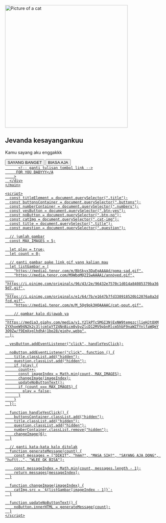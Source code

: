   <head>
    <meta charset="UTF-8" />
    <meta name="viewport" content="width=device-width, initial-scale=1.0" />
    <script src="https://cdn.tailwindcss.com"></script>
    <!-- ganti nama/judul website -->
    <TITLE>
     BAIKAN YUUU
    </TITLE>
    <style>
      body {
        /* ganti background website */
        background-image: url(https://cdn.discordapp.com/attachments/1415393065203667006/1422575759993606184/Cuplikan_layar_2025-09-30_202758.png?ex=68dd2c6b&is=68dbdaeb&hm=e3a5f08dcd29638f67e2b82a3b758483c3a2f2cd1b8c5f99a93adf4b63e6dbbc&}
    </style>
    <link
      rel="stylesheet"
      href="https://cdnjs.cloudflare.com/ajax/libs/animate.css/4.1.1/animate.min.css"
    />
  </head>

  <body class="justify-center flex">
    <main
      class="bg-white rounded mt-24 p-8 shadow-lg shadow-red-200 animate__animated animate__backInDown"
    >
      <!-- ganti gambar awal -->
      <img
        class="cat-img"
        src="https://i.pinimg.com/originals/72/4e/a4/724ea4f92589885f7d2eaebcac76cd96.gif"
        alt="Picture of a cat"
        width="400"
      />
      <div class="border-b mt-2 border-2"></div>
      <div class="lh-1 text-center mt-4">
        <!-- ganti nama -->
        <h2 class="title text-red-400 text-xl font-semibold">
          Jevanda kesayangankuu
        </h2>
        <!-- ganti pertanyaan -->
        <p class="title question fs-1 text-2xl font-bold text-gray-700">Kamu sayang aku enggakkk
      </div>
      <div class="buttons mt-5 flex justify-around">
        <!-- ganti tulisan tombol -->
        <button
          type="button"
          class="btn-yes bg-purple-500 rounded text-green text-3xl px-2 pt-1 pb-2 animate__pulse animate__animated animate__infinite"
        >
          SAYANG BANGET
        </button>
        <button
          type="button"
          class="btn-no bg-pink-400 rounded text-green text-3xl px-2 pt-1 pb-2 animate__pulse animate__animated animate__infinite"
        >
         BIASA AJA
        </button>
      </div>
      <div class="numbers hidden mt-5 flex justify-center">
        <!-- ganti link -->
        <a
          href="https://www.tiktok.com/@ybja_/video/7421260997790403845?is_from_webapp=1&sender_device=pc&web_id=7537517765210572306"
          type="button"
          class="bg-purple-700 text-white py-15 px-10 rounded btn-yes w-300 text-xl font-arial"
          
          <!-- ganti tulisan tombol link -->
         FOR YOU BABYYY</A
        >
      </div>
    </main>

    <script>
      const titleElement = document.querySelector(".title");
      const buttonsContainer = document.querySelector(".buttons");
      const numberContainer = document.querySelector(".numbers");
      const yesButton = document.querySelector(".btn-yes");
      const noButton = document.querySelector(".btn-no");
      const catImg = document.querySelector(".cat-img");
      const title = document.querySelector(".title");
      const question = document.querySelector(".question");

      // jumlah gambar
      const MAX_IMAGES = 5;

      let play = true;
      let count = 0;

      // ganti gambar pake link gif yang kalian mau
      let listGambar = [
        "https://media1.tenor.com/m/BbSkyx3DaEgAAAAd/goma-sad.gif",
        "https://media.tenor.com/M9WbqMQ2ISwAAAAi/annoyed.gif",
        "https://i.pinimg.com/originals/96/43/2e/96432e7570c1d014a84085379ba369d7.gif",
        "https://i.pinimg.com/originals/e1/64/7b/e1647b7fd330918520b12076a8a2dfcd.gif",
        "https://media1.tenor.com/m/M_5Qg9ok3HQAAAAC/cat-pout.gif",

        // gambar kalo dijawab ya
        "https://media3.giphy.com/media/v1.Y2lkPTc5MGI3NjExNW9temgzcjlieHJtOXM2YXhoeW94N2k2c3ljcmtpYTZ4NnBicm0ybyZlcD12MV9pbnRlcm5hbF9naWZfYnlfaWQmY3Q9Zw/f9EmXxglhdhAj1bo28/giphy.webp",
      ];

      yesButton.addEventListener("click", handleYesClick);

      noButton.addEventListener("click", function () {
        title.classList.add("hidden");
        question.classList.add("hidden");
        if (play) {
          count++;
          const imageIndex = Math.min(count, MAX_IMAGES);
          changeImage(imageIndex);
          updateNoButtonText();
          if (count === MAX_IMAGES) {
            play = false;
          }
        }
      });

      function handleYesClick() {
        buttonsContainer.classList.add("hidden");
        title.classList.add("hidden");
        question.classList.add("hidden");
        numberContainer.classList.remove("hidden");
        changeImage(6);
      }

      // ganti kata-kata kalo ditolak
      function generateMessage(count) {
        const messages = ["DIKIT", "hmm?", "MASA SIH?", "SAYANG AJA DONG", "huftt..", "WLEE GK BISA"];

        const messageIndex = Math.min(count, messages.length - 1);
        return messages[messageIndex];
      }

      function changeImage(imageIndex) {
        catImg.src = `${listGambar[imageIndex - 1]}`;
      }

      function updateNoButtonText() {
        noButton.innerHTML = generateMessage(count);
      }
    </script>
  </body>
</html>
